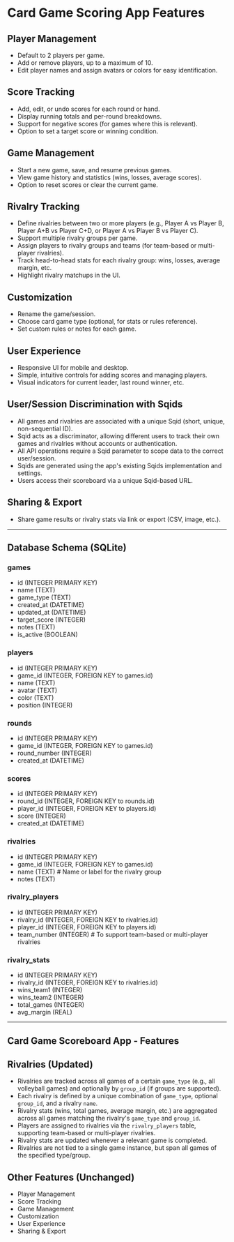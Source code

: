 # Card Game Scoring App Features

## Player Management
- Default to 2 players per game.
- Add or remove players, up to a maximum of 10.
- Edit player names and assign avatars or colors for easy identification.

## Score Tracking
- Add, edit, or undo scores for each round or hand.
- Display running totals and per-round breakdowns.
- Support for negative scores (for games where this is relevant).
- Option to set a target score or winning condition.

## Game Management
- Start a new game, save, and resume previous games.
- View game history and statistics (wins, losses, average scores).
- Option to reset scores or clear the current game.

## Rivalry Tracking
- Define rivalries between two or more players (e.g., Player A vs Player B, Player A+B vs Player C+D, or Player A vs Player B vs Player C).
- Support multiple rivalry groups per game.
- Assign players to rivalry groups and teams (for team-based or multi-player rivalries).
- Track head-to-head stats for each rivalry group: wins, losses, average margin, etc.
- Highlight rivalry matchups in the UI.

## Customization
- Rename the game/session.
- Choose card game type (optional, for stats or rules reference).
- Set custom rules or notes for each game.

## User Experience
- Responsive UI for mobile and desktop.
- Simple, intuitive controls for adding scores and managing players.
- Visual indicators for current leader, last round winner, etc.

## User/Session Discrimination with Sqids
- All games and rivalries are associated with a unique Sqid (short, unique, non-sequential ID).
- Sqid acts as a discriminator, allowing different users to track their own games and rivalries without accounts or authentication.
- All API operations require a Sqid parameter to scope data to the correct user/session.
- Sqids are generated using the app's existing Sqids implementation and settings.
- Users access their scoreboard via a unique Sqid-based URL.

## Sharing & Export
- Share game results or rivalry stats via link or export (CSV, image, etc.).

---

## Database Schema (SQLite)

### games
- id (INTEGER PRIMARY KEY)
- name (TEXT)
- game_type (TEXT)
- created_at (DATETIME)
- updated_at (DATETIME)
- target_score (INTEGER)
- notes (TEXT)
- is_active (BOOLEAN)

### players
- id (INTEGER PRIMARY KEY)
- game_id (INTEGER, FOREIGN KEY to games.id)
- name (TEXT)
- avatar (TEXT)
- color (TEXT)
- position (INTEGER)

### rounds
- id (INTEGER PRIMARY KEY)
- game_id (INTEGER, FOREIGN KEY to games.id)
- round_number (INTEGER)
- created_at (DATETIME)

### scores
- id (INTEGER PRIMARY KEY)
- round_id (INTEGER, FOREIGN KEY to rounds.id)
- player_id (INTEGER, FOREIGN KEY to players.id)
- score (INTEGER)
- created_at (DATETIME)

### rivalries
- id (INTEGER PRIMARY KEY)
- game_id (INTEGER, FOREIGN KEY to games.id)
- name (TEXT)  # Name or label for the rivalry group
- notes (TEXT)

### rivalry_players
- id (INTEGER PRIMARY KEY)
- rivalry_id (INTEGER, FOREIGN KEY to rivalries.id)
- player_id (INTEGER, FOREIGN KEY to players.id)
- team_number (INTEGER)  # To support team-based or multi-player rivalries

### rivalry_stats
- id (INTEGER PRIMARY KEY)
- rivalry_id (INTEGER, FOREIGN KEY to rivalries.id)
- wins_team1 (INTEGER)
- wins_team2 (INTEGER)
- total_games (INTEGER)
- avg_margin (REAL)

---

## Card Game Scoreboard App - Features

## Rivalries (Updated)
- Rivalries are tracked across all games of a certain `game_type` (e.g., all volleyball games) and optionally by `group_id` (if groups are supported).
- Each rivalry is defined by a unique combination of `game_type`, optional `group_id`, and a rivalry `name`.
- Rivalry stats (wins, total games, average margin, etc.) are aggregated across all games matching the rivalry's `game_type` and `group_id`.
- Players are assigned to rivalries via the `rivalry_players` table, supporting team-based or multi-player rivalries.
- Rivalry stats are updated whenever a relevant game is completed.
- Rivalries are not tied to a single game instance, but span all games of the specified type/group.

## Other Features (Unchanged)
- Player Management
- Score Tracking
- Game Management
- Customization
- User Experience
- Sharing & Export
